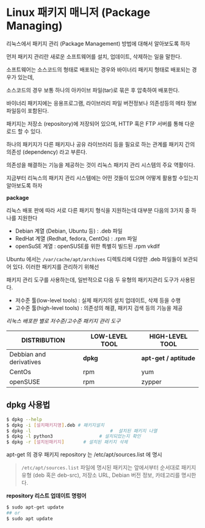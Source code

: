 # Linux 패키지 매니저 (Package Managing)



리눅스에서 패키지 관리 (Package Management) 방법에 대해서 알아보도록 하자

먼저 패키지 관리란 새로운 소프트웨어를 설치, 업데이트, 삭제하는 일을 말한다.

소프트웨어는 소스코드의 형태로 배포되는 경우와 바이너리 패키지 형태로 배포되는 경우가 있는데,

소스코드의 경우 보통 하나의 아카이브 파일(tar)로 묶은 후 압축하여 배포한다.



바이너리 패키지에는 응용프로그램, 라이브러리 파일 버전정보나 의존성등의 메타 정보 파일등이 포함된다.

패키지는 저장소 (repository)에 저장되어 있으며, HTTP 혹은 FTP 서버를 통해 다운로드 할 수 있다.

하나의 패키지가 다른 패키지나 공유 라이브러리 등을 필요로 하는 관계를 패키지 간의 의존성 (dependency) 라고 부른다.



의존성을 해결하는 기능을 제공하는 것이 리눅스 패키지 관리 시스템의 주요 역활이다.

지금부터 리눅스의 패키지 관리 시스템에는 어떤 것들이 있으며 어떻게 활용할 수있는지 알아보도록 하자



**package**



리눅스 배포 판에 따라 서로 다른 패키지 형식을 지원하는데 대부분 다음의 3가지 중 하나를 지원한다

- Debian 계열 (Debian, Ubuntu 등) : .deb 파일
- RedHat 계열 (Redhat, fedora, CentOs) : .rpm 파일
- openSuSE 계열 : openSUSE를 위한 특별히 빌드된 .rpm vkdlf



Ubuntu 에서는 `/var/cache/apt/archives` 디렉토리에 다양한 .deb 파일들이 보관되어 있다. 이러한 패키지를 관리하기 위해선 

패키지 관리 도구를 사용하는데, 일반적으로 다음 두 유형의 패키지관리 도구가 사용된다.



- 저수준 툴(low-level tools) : 실제 패키지의 설치 업데이트, 삭제 등을 수행
- 고수준 툴(high-level tools) : 의존성의 해결, 패키지 검색 등의 기능을 제공





*리눅스 배포판 별로 저수준/고수준 패키지 관리 도구*

| DISTRIBUTION            | LOW-LEVEL TOOL | HIGH-LEVEL TOOL        |
| ----------------------- | -------------- | ---------------------- |
| Debbian and derivatives | **dpkg**       | **apt-get / aptitude** |
| CentOs                  | rpm            | yum                    |
| openSUSE                | rpm            | zypper                 |





## dpkg 사용법



```sh
$ dpkg --help
$ dpkg -i [설치패키지명].deb # 패키지설치
$ dpkg -l 							  #  설치된 패키지 나열
$ dpkg -l python3				  # 설치되었는지 확인
$ dpkg -r [설치된패키지]		 # 설치된 패키지 삭제
```





apt-get 의 경우 패키지 repository 는 /etc/apt/sources.list 에 명시



> `/etc/apt/sources.list`  파일에 명시된 패키지는 앞에서부터 순서대로 패키지 유형 (deb 혹은 deb-src), 저장소 URL, Debian 버전 정보, 카테고리를 명시한다.



**repository 리스트 업데이트 명렁어**

```sh
$ sudo apt-get update
## or
$ sudo apt update
```





